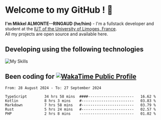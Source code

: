 # Welcome to my GitHub ! 🌃

**I'm Mikkel ALMONTE--RINGAUD (he/him)** - I'm a fullstack developer and student at the [IUT of the University of Limoges, France](https://iut.unilim.fr). \
All my projects are open source and available here.

## Developing using the following technologies

![My Skills](https://skillicons.dev/icons?i=dart,solidjs,pnpm,nodejs,ts,js,vercel,netlify,html,css,rust,astro,git,vue,md,electron,figma,github,bash,bun,cloudflare,py,tailwind,nginx,npm,tauri,vite,zig,yarn,windicss&theme=dark)

## Been coding for [![WakaTime Public Profile](https://wakatime.com/badge/user/0839e595-e07a-435c-8d59-ed95f2a3d6dd.svg?style=flat-square)](https://wakatime.com/@0839e595-e07a-435c-8d59-ed95f2a3d6dd)

<!--START_SECTION:waka-->

```plain
From: 28 August 2024 - To: 27 September 2024

TypeScript        34 hrs 58 mins  ####---------------------   16.62 %
Kotlin            8 hrs 3 mins    #------------------------   03.83 %
Markdown          7 hrs 58 mins   #------------------------   03.79 %
Rust              5 hrs 24 mins   #------------------------   02.57 %
PHP               2 hrs 8 mins    -------------------------   01.02 %
```

<!--END_SECTION:waka-->
